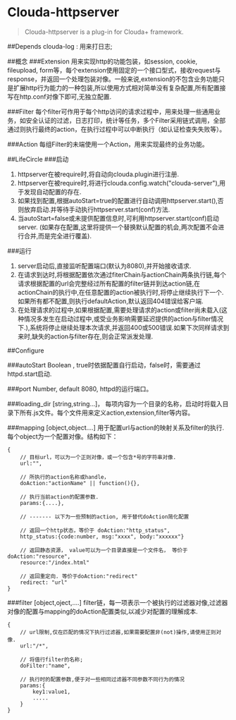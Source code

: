 # Clouda-httpserver

> Clouda-httpserver is a plug-in for Clouda+ framework.


##Depends
clouda-log : 用来打日志;


##概念
###Extension
用来实现http的功能包装，如session, cookie, fileupload, form等，每个extension使用固定的一个接口型式，接收request与response，并返回一个处理包装对像。一般来说,extension的不包含业务功能只是扩展http行为能力的一种包装,所以使用方式相对简单没有复杂配置,所有配置接写在http.conf对像下即可,无独立配置.

###Filter
每个filter可作用于每个http访问的请求过程中，用来处理一些通用业务，如安全认证的过滤，日志打印，统计等任务，多个Filter采用链式调用，全部通过则执行最终的action，在执行过程中可以中断执行（如认证检查失失败等）。

###Action
每组Filter的未端使用一个Action，用来实现最终的业务功能。

##LifeCircle
###启动

1. httpserver在被require时,将自动向clouda.plugin进行注册.
2. httpserver在被require时,将进行clouda.config.watch("clouda-server"),用于发现自动配置的存在.
3. 如果找到配置,根据autoStart=true的配置进行自动调用httpserver.start(),否则放弃启动.并等待手动执行httpserver.start(conf)方法.
4. 当autoStart=false或未提供配置信息时,可利用httpserver.start(conf)启动server. (如果存在配置,这里将提供一个替换默认配置的机会,两次配置不会进行合并,而是完全进行覆盖).

###运行
1. server启动后,直接监听配置端口(默认为8080),并开始接收请求.
2. 在请求到达时,将根据配置依次通过fiterChain与actionChain两条执行链,每个请求根据配置的url会完整经过所有配置的filter链并到达action链,在actionChain的执行中,在任意配置的action被执行时,将停止继续执行下一个.如果所有都不配置,则执行defaultAction,默认返回404错误给客户端.
3. 在处理请求的过程中,如果根据配置,需要处理请求的action或filter尚未载入(这种情况多发生在启动过程中,或受业务影响需要延迟提供的action与filter情况下.),系统将停止继续处理本次请求,并返回400或500错误.如果下次同样请求到来时,缺失的action与filter存在,则会正常派发处理.


##Configure

###autoStart
Boolean , true时依据配置自行启动，false时，需要通过httpd.start启动.

###port
Number, default 8080, httpd的运行端口。

###loading_dir
[string,string...]， 每项内容为一个目录的名称，启动时将载入目录下所有.js文件。每个文件用来定义action,extension,filter等内容。

###mapping
[object,object....] 用于配置url与action的映射关系及filter的执行. 每个object为一个配置对像。结构如下：

	{
		// 目标url，可以为一个正则对像，或一个包含*号的字符串对像.
		url:"",
		
		// 所执行的action名称或handle，
		doAction:"actionName" || function(){},
		
		// 执行当前action的配置参数.
		params:{....},
		
		// ------- 以下为一些预制的action, 用于替代doAction简化配置
	
		// 返回一个http状态，等价于 doAction:"http_status",
		http_status:{code:number, msg:"xxxx", body:"xxxxxx"}
		
		// 返回静态资源， value可以为一个目录直接是一个文件名， 等价于doAction:"resource", 
		resource:"/index.html"
		
		// 返回重定向. 等价于doAction:"redirect"
		redirect: "url"
	}
	
###filter
[object,oject,....] filter链，每一项表示一个被执行的过滤器对像,过滤器对像的配置与mapping的doAction配置类似,以减少对配置的理解成本.

	{
		// url限制,仅在匹配的情况下执行过滤器,如果需要配置非(not)操作,请使用正则对像.
		url:"/*",
		
		// 将值行filter的名称;
		doFilter:"name",
		
		// 执行时的配置参数,便于对一些相同过滤器不同参数不同行为的情况
		params:{
			key1:value1,
			.....
		}
	}
###